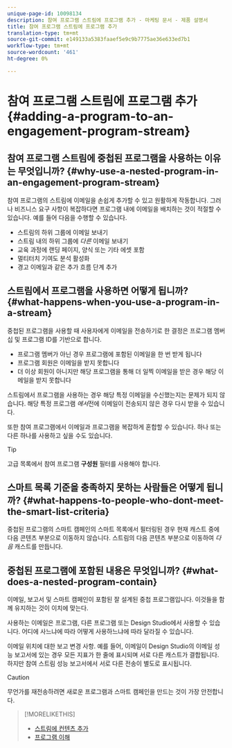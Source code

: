 ```yaml
---
unique-page-id: 10098134
description: 참여 프로그램 스트림에 프로그램 추가 - 마케팅 문서 - 제품 설명서
title: 참여 프로그램 스트림에 프로그램 추가
translation-type: tm+mt
source-git-commit: e149133a5383faaef5e9c9b7775ae36e633ed7b1
workflow-type: tm+mt
source-wordcount: '461'
ht-degree: 0%

---
```



# 참여 프로그램 스트림에 프로그램 추가 {#adding-a-program-to-an-engagement-program-stream}

## 참여 프로그램 스트림에 중첩된 프로그램을 사용하는 이유는 무엇입니까? {#why-use-a-nested-program-in-an-engagement-program-stream}

참여 프로그램의 스트림에 이메일을 손쉽게 추가할 수 있고 원활하게 작동합니다. 그러나 비즈니스 요구 사항이 복잡하다면 프로그램 내에 이메일을 배치하는 것이 적절할 수 있습니다. 예를 들어 다음을 수행할 수 있습니다.

* 스트림의 하위 그룹에 이메일 보내기
* 스트림 내의 하위 그룹에 *다른* 이메일 보내기
* 교육 과정에 랜딩 페이지, 양식 또는 기타 에셋 포함
* 멀티터치 기여도 분석 활성화
* 경고 이메일과 같은 추가 흐름 단계 추가

## 스트림에서 프로그램을 사용하면 어떻게 됩니까? {#what-happens-when-you-use-a-program-in-a-stream}

중첩된 프로그램을 사용할 때 사용자에게 이메일을 전송하기로 한 결정은 프로그램 멤버십 및 프로그램 ID를 기반으로 합니다.

* 프로그램 멤버가 아닌 경우 프로그램에 포함된 이메일을 한 번 받게 됩니다
* 프로그램 회원은 이메일을 받지 못합니다
* 더 이상 회원이 아니지만 해당 프로그램을 통해 더 일찍 이메일을 받은 경우 해당 이메일을 받지 못합니다

스트림에서 프로그램을 사용하는 경우 해당 특정 이메일을 수신했는지는 문제가 되지 않습니다. 해당 특정 프로그램 *에서*&#x200B;전에 이메일이 전송되지 않은 경우 다시 받을 수 있습니다.

또한 참여 프로그램에서 이메일과 프로그램을 복잡하게 혼합할 수 있습니다. 하나 또는 다른 하나를 사용하고 싶을 수도 있습니다.

>[!TIP]
>
>고급 목록에서 참여 프로그램 **구성원** 필터를 사용해야 합니다.

## 스마트 목록 기준을 충족하지 못하는 사람들은 어떻게 됩니까? {#what-happens-to-people-who-dont-meet-the-smart-list-criteria}

중첩된 프로그램의 스마트 캠페인의 스마트 목록에서 필터링된 경우 현재 캐스트 중에 다음 콘텐츠 부분으로 이동하지 않습니다. 스트림의 다음 콘텐츠 부분으로 이동하여 *다음* 캐스트를 만듭니다.

## 중첩된 프로그램에 포함된 내용은 무엇입니까? {#what-does-a-nested-program-contain}

이메일, 보고서 및 스마트 캠페인이 포함된 잘 설계된 중첩 프로그램입니다. 이것들을 함께 유지하는 것이 이치에 맞는다.

사용하는 이메일은 프로그램, 다른 프로그램 또는 Design Studio에서 사용할 수 있습니다. 어디에 사느냐에 따라 어떻게 사용하느냐에 따라 달라질 수 있습니다.

이메일 위치에 대한 보고 변경 사항. 예를 들어, 이메일이 Design Studio의 이메일 성능 보고서에 있는 경우 모든 지표가 한 줄에 표시되며 서로 다른 캐스트가 결합됩니다. 하지만 참여 스트림 성능 보고서에서 서로 다른 전송이 별도로 표시됩니다.

>[!CAUTION]
>
>무언가를 재전송하려면 새로운 프로그램과 스마트 캠페인을 만드는 것이 가장 안전합니다.

>[!MORELIKETHIS]
>
>* [스트림에 컨텐츠 추가](add-content-to-a-stream.md)
>* [프로그램 이해](../../../../product-docs/core-marketo-concepts/programs/creating-programs/understanding-programs.md)

>



